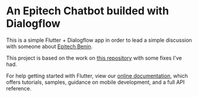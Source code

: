 # An Epitech Chatbot builded with Dialogflow

This is a simple Flutter + Dialogflow app in order to lead a simple discussion
with someone about [Epitech Benin](https://epitech.bj/).

This project is based on the work on [this repository](https://github.com/VictorRancesCode/flutter_dialogflow) with some fixes I've had.


For help getting started with Flutter, view our
[online documentation](https://flutter.dev/docs), which offers tutorials,
samples, guidance on mobile development, and a full API reference.
